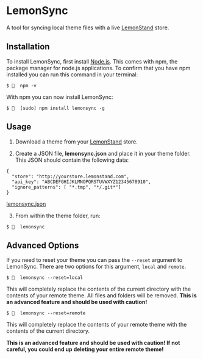 # LemonSync
A tool for syncing local theme files with a live [LemonStand](https://lemonstand.com/) store.

## Installation

To install LemonSync, first install [Node.js](https://nodejs.org/en/). This comes with npm, the package manager for node.js applications. To confirm that you have npm installed you can run this command in your terminal:

```
$ 🍋  npm -v
```

With npm you can now install LemonSync:
```
$ 🍋  [sudo] npm install lemonsync -g
```

## Usage

1. Download a theme from your [LemonStand](https://lemonstand.com/) store. 

2. Create a JSON file, **lemonsync.json** and place it in your theme folder. This JSON should contain the following data:

```
{
  "store": "http://yourstore.lemonstand.com",
  "api_key": "ABCDEFGHIJKLMNOPQRSTUVWXYZ12345678910",
  "ignore_patterns": [ "*.tmp", "*/.git*"]
}
```

[lemonsync.json](https://raw.githubusercontent.com/tomcornall/lemonsync-js/master/lemonsync.json)

3. From within the theme folder, run:

```
$ 🍋  lemonsync
```

## Advanced Options


If you need to reset your theme you can pass the `--reset` argument to LemonSync. There are two
options for this argument, `local` and `remote`.

```
$ 🍋  lemonsync --reset=local
```

This will completely replace the contents of the current directory with the contents of your remote theme. All files and folders will be removed. **This is an advanced feature and should be used with caution!**

```
$ 🍋  lemonsync --reset=remote
```

This will completely replace the contents of your remote theme with the contents of the current directory.

**This is an advanced feature and should be used with caution! If not careful, you could end up deleting your entire remote theme!**
